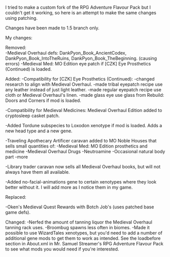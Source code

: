 I tried to make a custom fork of the RPG Adventure Flavour Pack but I couldn't get it working, so here is an attempt to make the same changes using patching.

Changes have been made to 1.5 branch only.

My changes:

Removed:    
-Medieval Overhaul defs: DankPyon_Book_AncientCodex, DankPyon_Book_IntoTheRuins, DankPyon_Book_TheBeginning. (causing errors)
-Medieval Med: MO Edition eye patch if [CZK] Eye Prosthetics (Continued) is loaded.

Added:
-Compatibility for [CZK] Eye Prosthetics (Continued):
	-changed research to align with Medieval Overhaul.
	-made tribal eyepatch recipe use any leather instead of just light leather.
	-made regular eyepatch recipe use cloth or Medieval Overhaul's linen.
	-made glass eye use glass from Rebuild: Doors and Corners if mod is loaded.
        
-Compatibility for Medieval Medicines: Medieval Overhaul Edition added to cryptosleep casket patch.

-Added Tordune subspecies to Loxodon xenotype if mod is loaded. Adds a new head type and a new gene.

-Traveling Apothecary Artificer caravan added to MO Noble Houses that sells small quantities of:
 	-Medieval Med: MO Edition prosthetics and medicine
 	-Medieval Overhaul Drugs
 	-Neutroamine
 	-Occasional natural body part
 	-more

-Library trader caravan now sells all Medieval Overhaul books, but will not always have them all available.

-Added no-facial-animations gene to certain xenotypes where they look better without it. I will add more as I notice them in my game.

Replaced:

-Oken's Medieval Quest Rewards with Botch Job's (uses patched base game defs).

Changed:
	-Nerfed the amount of tanning liquor the Medieval Overhaul tanning rack uses.
	-Broombug spawns less often in biomes.
	-Made it possible to use WizardTales xenotypes, but you'd need to add a number of additional gene mods to get them to work as intended. See the loadbefore section in About.xml in Mr. Samuel Streamer's RPG Adventure Flavour Pack to see what mods you would need if you're interested.
